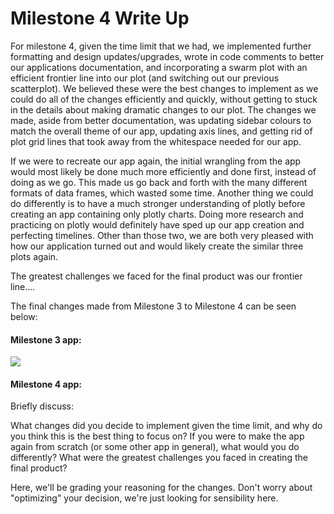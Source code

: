 # Milestone 4 Write Up

For milestone 4, given the time limit that we had, we implemented further formatting and design updates/upgrades, wrote in code comments to better our applications documentation, and incorporating a swarm plot with an efficient frontier line into our plot (and switching out our previous scatterplot). We believed these were the best changes to implement as we could do all of the changes efficiently and quickly, without getting to stuck in the details about making dramatic changes to our plot. The changes we made, aside from better documentation, was updating sidebar colours to match the overall theme of our app, updating axis lines, and getting rid of plot grid lines that took away from the whitespace needed for our app. 

If we were to recreate our app again, the initial wrangling from the app would most likely be done much more efficiently and done first, instead of doing as we go. This made us go back and forth with the many different formats of data frames, which wasted some time. Another thing we could do differently is to have a much stronger understanding of plotly before creating an app containing only plotly charts. Doing more research and practicing on plotly would definitely have sped up our app creation and perfecting timelines. Other than those two, we are both very pleased with how our application turned out and would likely create the similar three plots again. 

The greatest challenges we faced for the final product was our frontier line....


The final changes made from Milestone 3 to Milestone 4 can be seen below:

#### Milestone 3 app:

![](https://github.com/UBC-MDS/wine_viz_mkpv/blob/master/img/milestone4-before.png)


#### Milestone 4 app:

Briefly discuss:

What changes did you decide to implement given the time limit, and why do you think this is the best thing to focus on?
If you were to make the app again from scratch (or some other app in general), what would you do differently?
What were the greatest challenges you faced in creating the final product?

Here, we'll be grading your reasoning for the changes. Don't worry about "optimizing" your decision, we're just looking for sensibility here.
